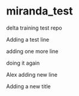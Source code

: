 # miranda_test
delta training test repo

Adding a test line

adding one more line

doing it again

Alex adding new line

Adding a new title